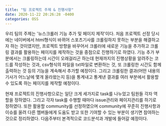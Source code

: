 ```yaml
---
title: "팀 프로젝트 주제 & 진행사항"
date: 2020-11-22 20:26:28 -0400
categories: OSS
---
```

우리 팀의 주제는 '뉴스크롤러 기능 추가 및 페이지 제작'이다. 처음 프로젝트 선정 당시에는 네이버에서 html형식이 바뀌어 스포츠기사를 크롤링하지 못하는 부분을 해결하고자 하는 것이였지만, 프로젝트 방향을 바꾸어서 크롤러에 새로운 기능을 추가하고 크롤링 결과를 활용하는 페이지를 제작하는 것을 중점으로 진행하기로 하였다. 기능 추가 부분에서는 크롤링하는데 시간이 오래걸리곤 하는데 현재까지의 진행상황을 알려주는 코드를 작성하는 것과, csv형식의 파일을 txt파일로 변환하는 것, 또 크롤링한 시간도 함께 출력하는 것 등의 기능을 계속해서 추가할 예정이다. 그리고 크롤링한 결과(어떤 내용의 기사가 어느날에 몇개 올라왔는지 등)을 통계내고 통계낸 결과를 여러 부분에서 활용할 수 있도록 하는 페이지를 제작할 예정이다.

현재 프로젝트의 진행사항으로는 일단 크게 세가지로 task를 나누었고 팀원들 각자 역할을 정하였다. 그리고 각자 task를 수행할 때마다 issue관리와 페이지관리를 하기로 정하였다. 또한 활용할 community를 선정하였으며 community에 꾸준히 진행사항과 이슈를 올려 다른 멤버들에게 도움도 받고 또한 기여할 수 있는 부분이 생기면 참여하는 것으로 정리하였다. 다음주부터 본격적으로 코드분석과 개발에 들어갈 예정이다.
